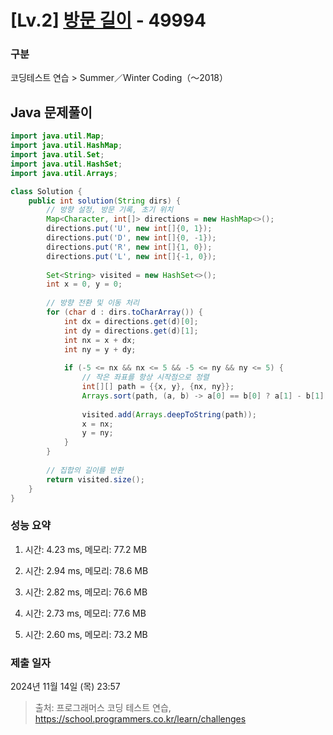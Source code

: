 # [Lv.2] [방문 길이](https://school.programmers.co.kr/learn/courses/30/lessons/49994?language=java) - 49994 

### 구분

코딩테스트 연습 > Summer／Winter Coding（～2018）

## Java 문제풀이

```java
import java.util.Map;
import java.util.HashMap;
import java.util.Set;
import java.util.HashSet;
import java.util.Arrays;

class Solution {
    public int solution(String dirs) {
        // 방향 설정, 방문 기록, 초기 위치
        Map<Character, int[]> directions = new HashMap<>();
        directions.put('U', new int[]{0, 1});
        directions.put('D', new int[]{0, -1});
        directions.put('R', new int[]{1, 0});
        directions.put('L', new int[]{-1, 0});
        
        Set<String> visited = new HashSet<>();
        int x = 0, y = 0;
        
        // 방향 전환 및 이동 처리
        for (char d : dirs.toCharArray()) {
            int dx = directions.get(d)[0];
            int dy = directions.get(d)[1];
            int nx = x + dx;
            int ny = y + dy;
            
            if (-5 <= nx && nx <= 5 && -5 <= ny && ny <= 5) {
                // 작은 좌표를 항상 시작점으로 정렬
                int[][] path = {{x, y}, {nx, ny}};
                Arrays.sort(path, (a, b) -> a[0] == b[0] ? a[1] - b[1] : a[0] - b[0]);
                
                visited.add(Arrays.deepToString(path));
                x = nx;
                y = ny;
            }
        }
        
        // 집합의 길이를 반환
        return visited.size();
    }
}
```

### 성능 요약

1. 시간: 4.23 ms, 메모리: 77.2 MB

2. 시간: 2.94 ms, 메모리: 78.6 MB
3. 시간: 2.82 ms, 메모리: 76.6 MB
4. 시간: 2.73 ms, 메모리: 77.6 MB
5. 시간: 2.60 ms, 메모리: 73.2 MB

### 제출 일자

2024년 11월 14일 (목) 23:57

> 출처: 프로그래머스 코딩 테스트 연습, https://school.programmers.co.kr/learn/challenges